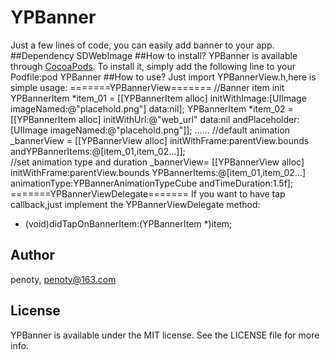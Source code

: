 # YPBanner
Just a few lines of code, you can easily add banner to your app. 
##Dependency
SDWebImage
##How to install?
YPBanner is available through [CocoaPods](http://cocoapods.org). To install it, simply add the following line to your Podfile:pod YPBanner
##How to use?
Just import YPBannerView.h,here is simple usage:
=======YPBannerView=======
//Banner item init
YPBannerItem *item_01 = [[YPBannerItem alloc] initWithImage:[UIImage imageNamed:@"placehold.png"] data:nil];
YPBannerItem *item_02 = [[YPBannerItem alloc] initWithUrl:@"web_url" 
data:nil 
andPlaceholder:[UIImage imageNamed:@"placehold.png"]];
......
//default animation
_bannerView = [[YPBannerView alloc] initWithFrame:parentView.bounds andYPBannerItems:@[item_01,item_02...]];     
//set animation type and duration
_bannerView= [[YPBannerView alloc] initWithFrame:parentView.bounds 
YPBannerItems:@[item_01,item_02...] 
animationType:YPBannerAnimationTypeCube 
andTimeDuration:1.5f];
=======YPBannerViewDelegate=======
If you want to have tap callback,just implement the YPBannerViewDelegate method:
- (void)didTapOnBannerItem:(YPBannerItem *)item;
## Author
penoty, penoty@163.com
## License
YPBanner is available under the MIT license. See the LICENSE file for more info.
